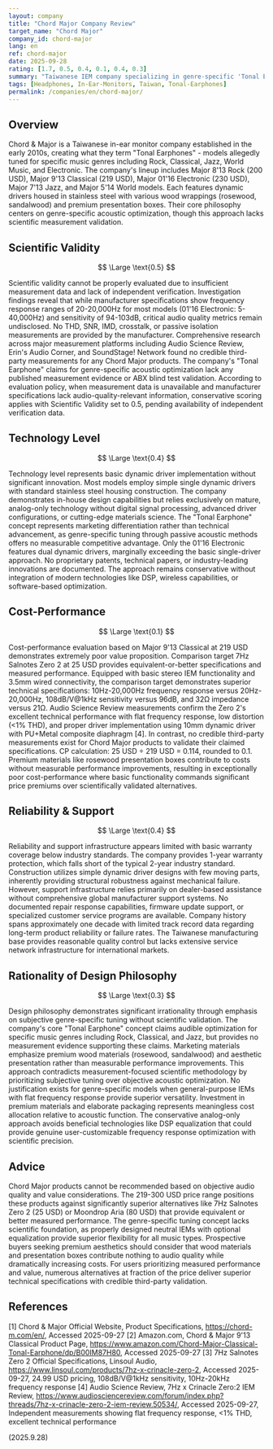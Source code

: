 ```yaml
---
layout: company
title: "Chord Major Company Review"
target_name: "Chord Major"
company_id: chord-major
lang: en
ref: chord-major
date: 2025-09-28
rating: [1.7, 0.5, 0.4, 0.1, 0.4, 0.3]
summary: "Taiwanese IEM company specializing in genre-specific 'Tonal Earphones' since early 2010s, with products ranging from 219 USD-300 USD. Known for subjective tuning philosophy without scientific validation."
tags: [Headphones, In-Ear-Monitors, Taiwan, Tonal-Earphones]
permalink: /companies/en/chord-major/
---
```


## Overview

Chord & Major is a Taiwanese in-ear monitor company established in the early 2010s, creating what they term "Tonal Earphones" - models allegedly tuned for specific music genres including Rock, Classical, Jazz, World Music, and Electronic. The company's lineup includes Major 8'13 Rock (200 USD), Major 9'13 Classical (219 USD), Major 01'16 Electronic (230 USD), Major 7'13 Jazz, and Major 5'14 World models. Each features dynamic drivers housed in stainless steel with various wood wrappings (rosewood, sandalwood) and premium presentation boxes. Their core philosophy centers on genre-specific acoustic optimization, though this approach lacks scientific measurement validation.

## Scientific Validity

$$ \Large \text{0.5} $$

Scientific validity cannot be properly evaluated due to insufficient measurement data and lack of independent verification. Investigation findings reveal that while manufacturer specifications show frequency response ranges of 20-20,000Hz for most models (01'16 Electronic: 5-40,000Hz) and sensitivity of 94-103dB, critical audio quality metrics remain undisclosed. No THD, SNR, IMD, crosstalk, or passive isolation measurements are provided by the manufacturer. Comprehensive research across major measurement platforms including Audio Science Review, Erin's Audio Corner, and SoundStage! Network found no credible third-party measurements for any Chord Major products. The company's "Tonal Earphone" claims for genre-specific acoustic optimization lack any published measurement evidence or ABX blind test validation. According to evaluation policy, when measurement data is unavailable and manufacturer specifications lack audio-quality-relevant information, conservative scoring applies with Scientific Validity set to 0.5, pending availability of independent verification data.

## Technology Level

$$ \Large \text{0.4} $$

Technology level represents basic dynamic driver implementation without significant innovation. Most models employ simple single dynamic drivers with standard stainless steel housing construction. The company demonstrates in-house design capabilities but relies exclusively on mature, analog-only technology without digital signal processing, advanced driver configurations, or cutting-edge materials science. The "Tonal Earphone" concept represents marketing differentiation rather than technical advancement, as genre-specific tuning through passive acoustic methods offers no measurable competitive advantage. Only the 01'16 Electronic features dual dynamic drivers, marginally exceeding the basic single-driver approach. No proprietary patents, technical papers, or industry-leading innovations are documented. The approach remains conservative without integration of modern technologies like DSP, wireless capabilities, or software-based optimization.

## Cost-Performance

$$ \Large \text{0.1} $$

Cost-performance evaluation based on Major 9'13 Classical at 219 USD demonstrates extremely poor value proposition. Comparison target 7Hz Salnotes Zero 2 at 25 USD provides equivalent-or-better specifications and measured performance. Equipped with basic stereo IEM functionality and 3.5mm wired connectivity, the comparison target demonstrates superior technical specifications: 10Hz-20,000Hz frequency response versus 20Hz-20,000Hz, 108dB/V@1kHz sensitivity versus 96dB, and 32Ω impedance versus 21Ω. Audio Science Review measurements confirm the Zero 2's excellent technical performance with flat frequency response, low distortion (<1% THD), and proper driver implementation using 10mm dynamic driver with PU+Metal composite diaphragm [4]. In contrast, no credible third-party measurements exist for Chord Major products to validate their claimed specifications. CP calculation: 25 USD ÷ 219 USD = 0.114, rounded to 0.1. Premium materials like rosewood presentation boxes contribute to costs without measurable performance improvements, resulting in exceptionally poor cost-performance where basic functionality commands significant price premiums over scientifically validated alternatives.

## Reliability & Support

$$ \Large \text{0.4} $$

Reliability and support infrastructure appears limited with basic warranty coverage below industry standards. The company provides 1-year warranty protection, which falls short of the typical 2-year industry standard. Construction utilizes simple dynamic driver designs with few moving parts, inherently providing structural robustness against mechanical failure. However, support infrastructure relies primarily on dealer-based assistance without comprehensive global manufacturer support systems. No documented repair response capabilities, firmware update support, or specialized customer service programs are available. Company history spans approximately one decade with limited track record data regarding long-term product reliability or failure rates. The Taiwanese manufacturing base provides reasonable quality control but lacks extensive service network infrastructure for international markets.

## Rationality of Design Philosophy

$$ \Large \text{0.3} $$

Design philosophy demonstrates significant irrationality through emphasis on subjective genre-specific tuning without scientific validation. The company's core "Tonal Earphone" concept claims audible optimization for specific music genres including Rock, Classical, and Jazz, but provides no measurement evidence supporting these claims. Marketing materials emphasize premium wood materials (rosewood, sandalwood) and aesthetic presentation rather than measurable performance improvements. This approach contradicts measurement-focused scientific methodology by prioritizing subjective tuning over objective acoustic optimization. No justification exists for genre-specific models when general-purpose IEMs with flat frequency response provide superior versatility. Investment in premium materials and elaborate packaging represents meaningless cost allocation relative to acoustic function. The conservative analog-only approach avoids beneficial technologies like DSP equalization that could provide genuine user-customizable frequency response optimization with scientific precision.

## Advice

Chord Major products cannot be recommended based on objective audio quality and value considerations. The 219-300 USD price range positions these products against significantly superior alternatives like 7Hz Salnotes Zero 2 (25 USD) or Moondrop Aria (80 USD) that provide equivalent or better measured performance. The genre-specific tuning concept lacks scientific foundation, as properly designed neutral IEMs with optional equalization provide superior flexibility for all music types. Prospective buyers seeking premium aesthetics should consider that wood materials and presentation boxes contribute nothing to audio quality while dramatically increasing costs. For users prioritizing measured performance and value, numerous alternatives at fraction of the price deliver superior technical specifications with credible third-party validation.

## References

[1] Chord & Major Official Website, Product Specifications, https://chord-m.com/en/, Accessed 2025-09-27
[2] Amazon.com, Chord & Major 9'13 Classical Product Page, https://www.amazon.com/Chord-Major-Classical-Tonal-Earphone/dp/B00IM87H80, Accessed 2025-09-27
[3] 7Hz Salnotes Zero 2 Official Specifications, Linsoul Audio, https://www.linsoul.com/products/7hz-x-crinacle-zero-2, Accessed 2025-09-27, 24.99 USD pricing, 108dB/V@1kHz sensitivity, 10Hz-20kHz frequency response
[4] Audio Science Review, 7Hz x Crinacle Zero:2 IEM Review, https://www.audiosciencereview.com/forum/index.php?threads/7hz-x-crinacle-zero-2-iem-review.50534/, Accessed 2025-09-27, Independent measurements showing flat frequency response, <1% THD, excellent technical performance

(2025.9.28)
